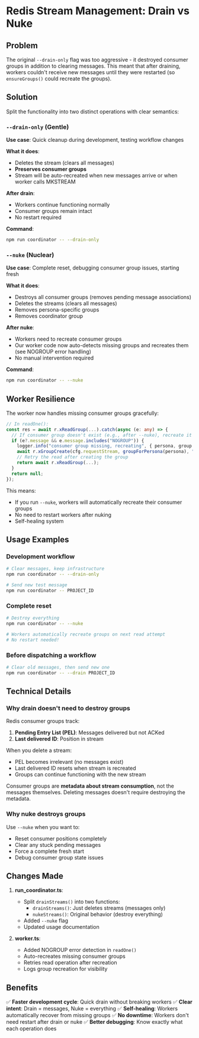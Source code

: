 # Redis Stream Management: Drain vs Nuke

## Problem
The original `--drain-only` flag was too aggressive - it destroyed consumer groups in addition to clearing messages. This meant that after draining, workers couldn't receive new messages until they were restarted (so `ensureGroups()` could recreate the groups).

## Solution
Split the functionality into two distinct operations with clear semantics:

### `--drain-only` (Gentle)
**Use case**: Quick cleanup during development, testing workflow changes

**What it does**:
- Deletes the stream (clears all messages)
- **Preserves consumer groups**
- Stream will be auto-recreated when new messages arrive or when worker calls MKSTREAM

**After drain**:
- Workers continue functioning normally
- Consumer groups remain intact
- No restart required

**Command**:
```bash
npm run coordinator -- --drain-only
```

### `--nuke` (Nuclear)
**Use case**: Complete reset, debugging consumer group issues, starting fresh

**What it does**:
- Destroys all consumer groups (removes pending message associations)
- Deletes the streams (clears all messages)
- Removes persona-specific groups
- Removes coordinator group

**After nuke**:
- Workers need to recreate consumer groups
- Our worker code now auto-detects missing groups and recreates them (see NOGROUP error handling)
- No manual intervention required

**Command**:
```bash
npm run coordinator -- --nuke
```

## Worker Resilience

The worker now handles missing consumer groups gracefully:

```typescript
// In readOne():
const res = await r.xReadGroup(...).catch(async (e: any) => {
  // If consumer group doesn't exist (e.g., after --nuke), recreate it
  if (e?.message && e.message.includes("NOGROUP")) {
    logger.info("consumer group missing, recreating", { persona, group });
    await r.xGroupCreate(cfg.requestStream, groupForPersona(persona), "0", { MKSTREAM: true });
    // Retry the read after creating the group
    return await r.xReadGroup(...);
  }
  return null;
});
```

This means:
- If you run `--nuke`, workers will automatically recreate their consumer groups
- No need to restart workers after nuking
- Self-healing system

## Usage Examples

### Development workflow
```bash
# Clear messages, keep infrastructure
npm run coordinator -- --drain-only

# Send new test message
npm run coordinator -- PROJECT_ID
```

### Complete reset
```bash
# Destroy everything
npm run coordinator -- --nuke

# Workers automatically recreate groups on next read attempt
# No restart needed!
```

### Before dispatching a workflow
```bash
# Clear old messages, then send new one
npm run coordinator -- --drain PROJECT_ID
```

## Technical Details

### Why drain doesn't need to destroy groups

Redis consumer groups track:
1. **Pending Entry List (PEL)**: Messages delivered but not ACKed
2. **Last delivered ID**: Position in stream

When you delete a stream:
- PEL becomes irrelevant (no messages exist)
- Last delivered ID resets when stream is recreated
- Groups can continue functioning with the new stream

Consumer groups are **metadata about stream consumption**, not the messages themselves. Deleting messages doesn't require destroying the metadata.

### Why nuke destroys groups

Use `--nuke` when you want to:
- Reset consumer positions completely
- Clear any stuck pending messages
- Force a complete fresh start
- Debug consumer group state issues

## Changes Made

1. **run_coordinator.ts**:
   - Split `drainStreams()` into two functions:
     - `drainStreams()`: Just deletes streams (messages only)
     - `nukeStreams()`: Original behavior (destroy everything)
   - Added `--nuke` flag
   - Updated usage documentation

2. **worker.ts**:
   - Added NOGROUP error detection in `readOne()`
   - Auto-recreates missing consumer groups
   - Retries read operation after recreation
   - Logs group recreation for visibility

## Benefits

✅ **Faster development cycle**: Quick drain without breaking workers
✅ **Clear intent**: Drain = messages, Nuke = everything
✅ **Self-healing**: Workers automatically recover from missing groups
✅ **No downtime**: Workers don't need restart after drain or nuke
✅ **Better debugging**: Know exactly what each operation does
